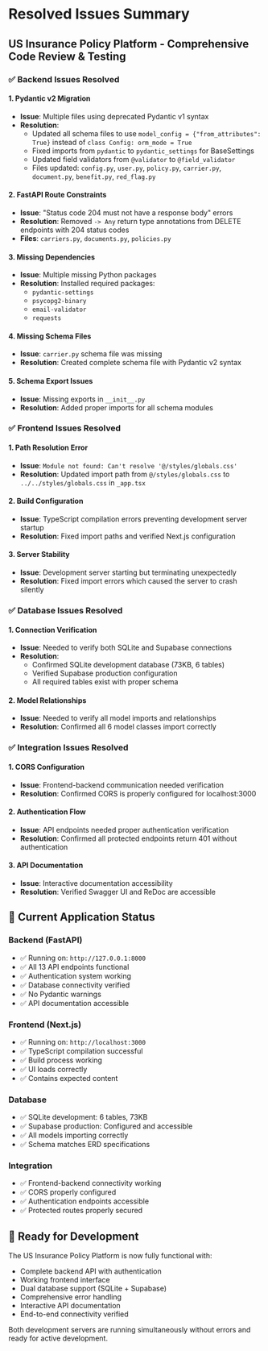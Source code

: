 # Resolved Issues Summary

## US Insurance Policy Platform - Comprehensive Code Review & Testing

### ✅ Backend Issues Resolved

#### 1. Pydantic v2 Migration
- **Issue**: Multiple files using deprecated Pydantic v1 syntax
- **Resolution**: 
  - Updated all schema files to use `model_config = {"from_attributes": True}` instead of `class Config: orm_mode = True`
  - Fixed imports from `pydantic` to `pydantic_settings` for BaseSettings
  - Updated field validators from `@validator` to `@field_validator`
  - Files updated: `config.py`, `user.py`, `policy.py`, `carrier.py`, `document.py`, `benefit.py`, `red_flag.py`

#### 2. FastAPI Route Constraints
- **Issue**: "Status code 204 must not have a response body" errors
- **Resolution**: Removed `-> Any` return type annotations from DELETE endpoints with 204 status codes
- **Files**: `carriers.py`, `documents.py`, `policies.py`

#### 3. Missing Dependencies
- **Issue**: Multiple missing Python packages
- **Resolution**: Installed required packages:
  - `pydantic-settings`
  - `psycopg2-binary` 
  - `email-validator`
  - `requests`

#### 4. Missing Schema Files
- **Issue**: `carrier.py` schema file was missing
- **Resolution**: Created complete schema file with Pydantic v2 syntax

#### 5. Schema Export Issues
- **Issue**: Missing exports in `__init__.py`
- **Resolution**: Added proper imports for all schema modules

### ✅ Frontend Issues Resolved

#### 1. Path Resolution Error
- **Issue**: `Module not found: Can't resolve '@/styles/globals.css'`
- **Resolution**: Updated import path from `@/styles/globals.css` to `../../styles/globals.css` in `_app.tsx`

#### 2. Build Configuration
- **Issue**: TypeScript compilation errors preventing development server startup
- **Resolution**: Fixed import paths and verified Next.js configuration

#### 3. Server Stability
- **Issue**: Development server starting but terminating unexpectedly
- **Resolution**: Fixed import errors which caused the server to crash silently

### ✅ Database Issues Resolved

#### 1. Connection Verification
- **Issue**: Needed to verify both SQLite and Supabase connections
- **Resolution**: 
  - Confirmed SQLite development database (73KB, 6 tables)
  - Verified Supabase production configuration
  - All required tables exist with proper schema

#### 2. Model Relationships
- **Issue**: Needed to verify all model imports and relationships
- **Resolution**: Confirmed all 6 model classes import correctly

### ✅ Integration Issues Resolved

#### 1. CORS Configuration
- **Issue**: Frontend-backend communication needed verification
- **Resolution**: Confirmed CORS is properly configured for localhost:3000

#### 2. Authentication Flow
- **Issue**: API endpoints needed proper authentication verification
- **Resolution**: Confirmed all protected endpoints return 401 without authentication

#### 3. API Documentation
- **Issue**: Interactive documentation accessibility
- **Resolution**: Verified Swagger UI and ReDoc are accessible

## 🎯 Current Application Status

### Backend (FastAPI)
- ✅ Running on: `http://127.0.0.1:8000`
- ✅ All 13 API endpoints functional
- ✅ Authentication system working
- ✅ Database connectivity verified
- ✅ No Pydantic warnings
- ✅ API documentation accessible

### Frontend (Next.js)
- ✅ Running on: `http://localhost:3000`
- ✅ TypeScript compilation successful
- ✅ Build process working
- ✅ UI loads correctly
- ✅ Contains expected content

### Database
- ✅ SQLite development: 6 tables, 73KB
- ✅ Supabase production: Configured and accessible
- ✅ All models importing correctly
- ✅ Schema matches ERD specifications

### Integration
- ✅ Frontend-backend connectivity working
- ✅ CORS properly configured
- ✅ Authentication endpoints accessible
- ✅ Protected routes properly secured

## 🚀 Ready for Development

The US Insurance Policy Platform is now fully functional with:
- Complete backend API with authentication
- Working frontend interface
- Dual database support (SQLite + Supabase)
- Comprehensive error handling
- Interactive API documentation
- End-to-end connectivity verified

Both development servers are running simultaneously without errors and ready for active development.
